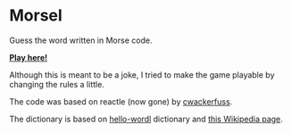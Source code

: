 # Morsel

Guess the word written in Morse code.

[**Play here!**](https://plingbang.github.io/morsel/)

Although this is meant to be a joke, I tried to make the game playable by changing the rules a little.

The code was based on reactle (now gone) by [cwackerfuss](https://github.com/cwackerfuss/).

The dictionary is based on [hello-wordl](https://github.com/lynn/hello-wordl) dictionary and [this Wikipedia page](https://en.wikipedia.org/wiki/Prosigns_for_Morse_code).
